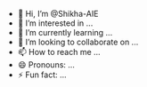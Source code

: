 - 👋 Hi, I’m @Shikha-AIE
- 👀 I’m interested in ...
- 🌱 I’m currently learning ...
- 💞️ I’m looking to collaborate on ...
- 📫 How to reach me ...
- 😄 Pronouns: ...
- ⚡ Fun fact: ...

<!---
Shikha-AIE/Shikha-AIE is a ✨ special ✨ repository because its `README.md` (this file) appears on your GitHub profile.
You can click the Preview link to take a look at your changes.
--->
